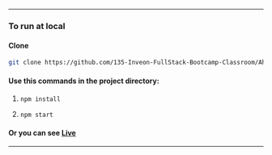 ---------------

### To run at local

#### Clone 
  ```bash 
  git clone https://github.com/135-Inveon-FullStack-Bootcamp-Classroom/AhmetSelmanYildirim.git
  ```

#### Use this commands in the project directory:

1. ```npm install```

2. ```npm start```

#### Or you can see [Live](https://react-to-do-list-asy.netlify.app/)

---------------
